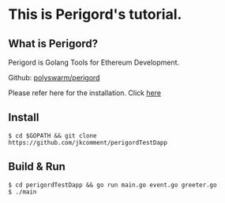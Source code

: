 # This is Perigord's tutorial.

## What is Perigord?
Perigord is Golang Tools for Ethereum Development.

Github: [polyswarm/perigord](https://github.com/polyswarm/perigord)

Please refer here for the installation. Click [here](https://github.com/polyswarm/perigord)

## Install
```
$ cd $GOPATH && git clone https://github.com/jkcomment/perigordTestDapp
```

## Build & Run
```
$ cd perigordTestDapp && go run main.go event.go greeter.go
$ ./main
```

